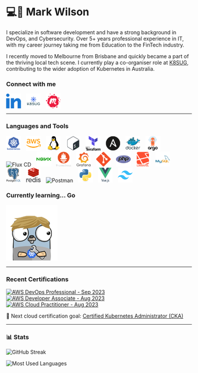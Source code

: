 <!-- ![MasterHead](assets/images/lazycat_code-01_4x.png) -->

# 💻🦜 Mark Wilson

I specialize in software development and have a strong background in DevOps, and Cybersecurity. Over 5+ years professional experience in IT, with my career journey taking me from Education to the FinTech industry.

I recently moved to Melbourne from Brisbane and quickly became a part of the thriving local tech scene. I currently play a co-organiser role at [K8SUG](https://au.linkedin.com/company/k8sug), contributing to the wider adoption of Kubernetes in Australia.

### Connect with me

<a href="https://linkedin.com/in/m2w" target="_blank"><img align="center" src="assets/images/linked-in-alt.svg" alt="m2w LinkedIn" height="40" width="40" style="padding-right:10px;" /></a>
<a href="https://au.linkedin.com/company/k8sug" target="_blank"><img align="center" src="assets/images/k8sug_logo.jpg" alt="K8SUG logo" height="40" width="40" style="padding-right:10px;" /></a>
<a href="https://meetup.com/members/313056740" target="_blank"><img align="center" src="assets/images/Meetup_Logo.png" alt="Meetup logo" height="40" width="40" style="padding-right:10px;" /></a>

---

### Languages and Tools

<img title="Kubernetes" alt="Kubernetes" width="40" height="40" style="padding-right:10px;" src="https://raw.githubusercontent.com/devicons/devicon/master/icons/kubernetes/kubernetes-plain-wordmark.svg" />
<img title="AWS" alt="AWS" width="40" height="40" style="padding-right:10px;" src="https://raw.githubusercontent.com/devicons/devicon/master/icons/amazonwebservices/amazonwebservices-plain-wordmark.svg" />
<img title="Linux" alt="Linux" width="40" height="40" style="padding-right:10px;" src="https://raw.githubusercontent.com/devicons/devicon/master/icons/linux/linux-original.svg" />
<img title="Bash" alt="Bash" width="40" height="40" style="padding-right:10px;" src="https://raw.githubusercontent.com/devicons/devicon/master/icons/bash/bash-original.svg" />
<img title="Terraform" alt="Terraform" width="40" height="40" style="padding-right:10px;" src="https://raw.githubusercontent.com/devicons/devicon/master/icons/terraform/terraform-original-wordmark.svg" />
<img title="Ansible" alt="Ansible" width="40" height="40" style="padding-right:10px;" src="https://raw.githubusercontent.com/devicons/devicon/master/icons/ansible/ansible-original.svg" />
<img title="Docker" alt="Docker" width="40" height="40" style="padding-right:10px;" src="https://raw.githubusercontent.com/devicons/devicon/master/icons/docker/docker-original-wordmark.svg" />
<img title="Argo CD" alt="Argo CD" width="40" height="40" style="padding-right:10px;" src="https://raw.githubusercontent.com/devicons/devicon/master/icons/argocd/argocd-original-wordmark.svg" />
<img title="Flux CD" alt="Flux CD" width="40" height="40" style="padding-right:10px;" src="https://avatars.githubusercontent.com/u/52158677?s=280&v=4" />
<img title="Nginx" alt="Nginx" width="40" height="40" style="padding-right:10px;" src="https://raw.githubusercontent.com/devicons/devicon/master/icons/nginx/nginx-original.svg" />
<img title="Prometheus" alt="Prometheus" width="40" height="40" style="padding-right:10px;" src="https://raw.githubusercontent.com/devicons/devicon/master/icons/prometheus/prometheus-original-wordmark.svg" />
<img title="Grafana" alt="Grafana" width="40" height="40" style="padding-right:10px;" src="https://raw.githubusercontent.com/devicons/devicon/master/icons/grafana/grafana-original-wordmark.svg" />
<img title="Git" alt="Git" width="40" height="40" style="padding-right:10px;" src="https://raw.githubusercontent.com/devicons/devicon/master/icons/git/git-original.svg" />
<img title="PHP" alt="PHP" width="40" height="40" style="padding-right:10px;" src="https://raw.githubusercontent.com/devicons/devicon/master/icons/php/php-original.svg" />
<img title="Laravel" alt="Laravel" width="40" height="40" style="padding-right:10px;" src="https://raw.githubusercontent.com/devicons/devicon/master/icons/laravel/laravel-plain-wordmark.svg" />
<img title="MySQL" alt="MySQL" width="40" height="40" style="padding-right:10px;" src="https://raw.githubusercontent.com/devicons/devicon/master/icons/mysql/mysql-original-wordmark.svg" />
<img title="Postgres" alt="Postgres" width="40" height="40" style="padding-right:10px;" src="https://raw.githubusercontent.com/devicons/devicon/master/icons/postgresql/postgresql-original-wordmark.svg" />
<img title="Redis" alt="Redis" width="40" height="40" style="padding-right:10px;" src="https://raw.githubusercontent.com/devicons/devicon/master/icons/redis/redis-original-wordmark.svg" />
<img title="Postman" alt="Postman" width="40" height="40" style="padding-right:10px;" src="https://www.vectorlogo.zone/logos/getpostman/getpostman-icon.svg" />
<img title="Python" alt="Python" width="40" height="40" style="padding-right:10px;" src="https://raw.githubusercontent.com/devicons/devicon/master/icons/python/python-original.svg" />
<img title="Vue" alt="Vue" width="40" height="40" style="padding-right:10px;" src="https://raw.githubusercontent.com/devicons/devicon/master/icons/vuejs/vuejs-original-wordmark.svg" />
<img title="Tailwind" alt="Tailwind" width="40" height="40" style="padding-right:10px;" src="https://raw.githubusercontent.com/devicons/devicon/master/icons/tailwindcss/tailwindcss-plain.svg" />

### Currently learning... Go

<img src="assets/images/go-pher.png" title="My Gopher" alt="My Gopher" height="150"/> 

---

### Recent Certifications

[![AWS DevOps Professional - Sep 2023](https://images.credly.com/size/150x150/images/bd31ef42-d460-493e-8503-39592aaf0458/image.png)](https://www.credly.com/badges/96b66608-7526-45a1-b67b-2461f53dba8c/)
[![AWS Developer Associate - Aug 2023](https://images.credly.com/size/150x150/images/b9feab85-1a43-4f6c-99a5-631b88d5461b/image.png)](https://www.credly.com/badges/c89f5532-0e59-4b03-982c-0350c84ca7a8/)
[![AWS Cloud Practitioner - Aug 2023](https://images.credly.com/size/150x150/images/00634f82-b07f-4bbd-a6bb-53de397fc3a6/image.png)](https://www.credly.com/badges/fda02c9f-d7c7-41ba-ac1d-7a86fd94aa78/)

🎯 Next cloud certification goal: [Certified Kubernetes Administrator (CKA)](https://training.linuxfoundation.org/certification/certified-kubernetes-administrator-cka/)

---

### 📊 Stats

![GitHub Streak](https://github-readme-streak-stats.herokuapp.com/?user=markwcodes)

![Most Used Languages](https://github-readme-stats.vercel.app/api/top-langs?username=markwcodes&show_icons=true&locale=en&layout=compact)

